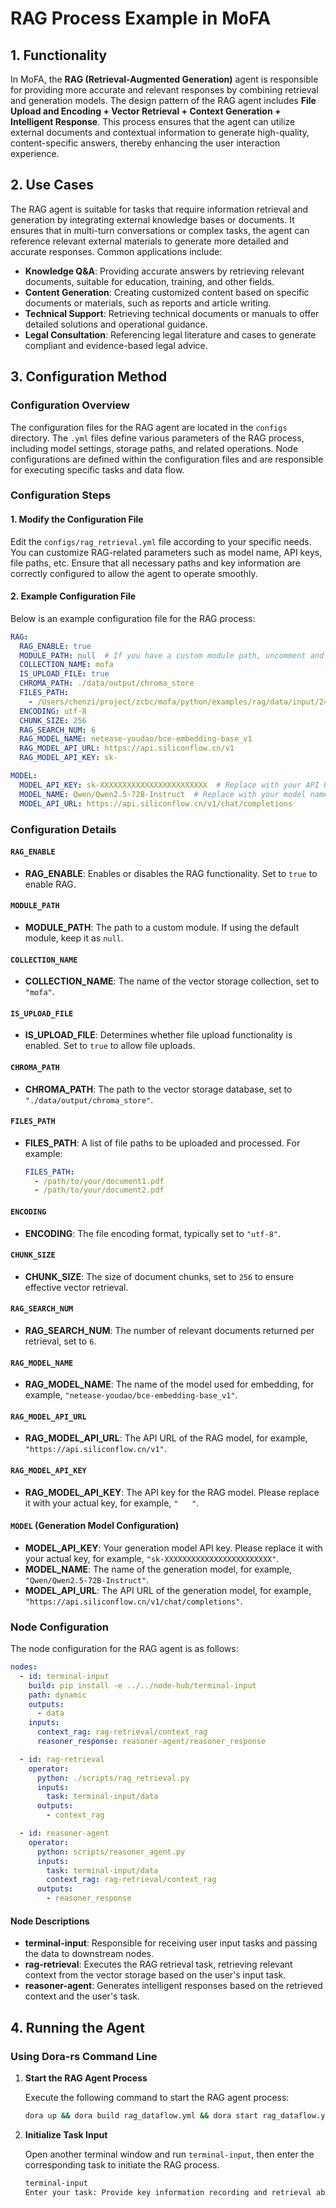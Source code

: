 # RAG Process Example in MoFA

## 1. Functionality

In MoFA, the **RAG (Retrieval-Augmented Generation)** agent is responsible for providing more accurate and relevant responses by combining retrieval and generation models. The design pattern of the RAG agent includes **File Upload and Encoding + Vector Retrieval + Context Generation + Intelligent Response**. This process ensures that the agent can utilize external documents and contextual information to generate high-quality, content-specific answers, thereby enhancing the user interaction experience.

## 2. Use Cases

The RAG agent is suitable for tasks that require information retrieval and generation by integrating external knowledge bases or documents. It ensures that in multi-turn conversations or complex tasks, the agent can reference relevant external materials to generate more detailed and accurate responses. Common applications include:

- **Knowledge Q&A**: Providing accurate answers by retrieving relevant documents, suitable for education, training, and other fields.
- **Content Generation**: Creating customized content based on specific documents or materials, such as reports and article writing.
- **Technical Support**: Retrieving technical documents or manuals to offer detailed solutions and operational guidance.
- **Legal Consultation**: Referencing legal literature and cases to generate compliant and evidence-based legal advice.

## 3. Configuration Method

### Configuration Overview

The configuration files for the RAG agent are located in the `configs` directory. The `.yml` files define various parameters of the RAG process, including model settings, storage paths, and related operations. Node configurations are defined within the configuration files and are responsible for executing specific tasks and data flow.

### Configuration Steps

#### 1. Modify the Configuration File

Edit the `configs/rag_retrieval.yml` file according to your specific needs. You can customize RAG-related parameters such as model name, API keys, file paths, etc. Ensure that all necessary paths and key information are correctly configured to allow the agent to operate smoothly.

#### 2. Example Configuration File

Below is an example configuration file for the RAG process:

```yaml
RAG:
  RAG_ENABLE: true
  MODULE_PATH: null  # If you have a custom module path, uncomment and set the path
  COLLECTION_NAME: mofa
  IS_UPLOAD_FILE: true
  CHROMA_PATH: ./data/output/chroma_store
  FILES_PATH:
    - /Users/chenzi/project/zcbc/mofa/python/examples/rag/data/input/2410.02742v1.pdf
  ENCODING: utf-8
  CHUNK_SIZE: 256
  RAG_SEARCH_NUM: 6
  RAG_MODEL_NAME: netease-youdao/bce-embedding-base_v1
  RAG_MODEL_API_URL: https://api.siliconflow.cn/v1
  RAG_MODEL_API_KEY: sk-

MODEL:
  MODEL_API_KEY: sk-XXXXXXXXXXXXXXXXXXXXXXXX  # Replace with your API key
  MODEL_NAME: Qwen/Qwen2.5-72B-Instruct  # Replace with your model name
  MODEL_API_URL: https://api.siliconflow.cn/v1/chat/completions
```

### Configuration Details

#### `RAG_ENABLE`

- **RAG_ENABLE**: Enables or disables the RAG functionality. Set to `true` to enable RAG.

#### `MODULE_PATH`

- **MODULE_PATH**: The path to a custom module. If using the default module, keep it as `null`.

#### `COLLECTION_NAME`

- **COLLECTION_NAME**: The name of the vector storage collection, set to `"mofa"`.

#### `IS_UPLOAD_FILE`

- **IS_UPLOAD_FILE**: Determines whether file upload functionality is enabled. Set to `true` to allow file uploads.

#### `CHROMA_PATH`

- **CHROMA_PATH**: The path to the vector storage database, set to `"./data/output/chroma_store"`.

#### `FILES_PATH`

- **FILES_PATH**: A list of file paths to be uploaded and processed. For example:
  ```yaml
  FILES_PATH:
    - /path/to/your/document1.pdf
    - /path/to/your/document2.pdf
  ```

#### `ENCODING`

- **ENCODING**: The file encoding format, typically set to `"utf-8"`.

#### `CHUNK_SIZE`

- **CHUNK_SIZE**: The size of document chunks, set to `256` to ensure effective vector retrieval.

#### `RAG_SEARCH_NUM`

- **RAG_SEARCH_NUM**: The number of relevant documents returned per retrieval, set to `6`.

#### `RAG_MODEL_NAME`

- **RAG_MODEL_NAME**: The name of the model used for embedding, for example, `"netease-youdao/bce-embedding-base_v1"`.

#### `RAG_MODEL_API_URL`

- **RAG_MODEL_API_URL**: The API URL of the RAG model, for example, `"https://api.siliconflow.cn/v1"`.

#### `RAG_MODEL_API_KEY`

- **RAG_MODEL_API_KEY**: The API key for the RAG model. Please replace it with your actual key, for example, `"   "`.

#### `MODEL` (Generation Model Configuration)

- **MODEL_API_KEY**: Your generation model API key. Please replace it with your actual key, for example, `"sk-XXXXXXXXXXXXXXXXXXXXXXXX"`.
- **MODEL_NAME**: The name of the generation model, for example, `"Qwen/Qwen2.5-72B-Instruct"`.
- **MODEL_API_URL**: The API URL of the generation model, for example, `"https://api.siliconflow.cn/v1/chat/completions"`.

### Node Configuration

The node configuration for the RAG agent is as follows:

```yaml
nodes:
  - id: terminal-input
    build: pip install -e ../../node-hub/terminal-input
    path: dynamic
    outputs:
      - data
    inputs:
      context_rag: rag-retrieval/context_rag
      reasoner_response: reasoner-agent/reasoner_response

  - id: rag-retrieval
    operator:
      python: ./scripts/rag_retrieval.py
      inputs:
        task: terminal-input/data
      outputs:
        - context_rag

  - id: reasoner-agent
    operator:
      python: scripts/reasoner_agent.py
      inputs:
        task: terminal-input/data
        context_rag: rag-retrieval/context_rag
      outputs:
        - reasoner_response
```

#### Node Descriptions

- **terminal-input**: Responsible for receiving user input tasks and passing the data to downstream nodes.
- **rag-retrieval**: Executes the RAG retrieval task, retrieving relevant context from the vector storage based on the user's input task.
- **reasoner-agent**: Generates intelligent responses based on the retrieved context and the user's task.

## 4. Running the Agent

### Using Dora-rs Command Line

1. **Start the RAG Agent Process**

   Execute the following command to start the RAG agent process:

   ```bash
   dora up && dora build rag_dataflow.yml && dora start rag_dataflow.yml --attach
   ```

2. **Initialize Task Input**

   Open another terminal window and run `terminal-input`, then enter the corresponding task to initiate the RAG process.

   ```bash
   terminal-input
   Enter your task: Provide key information recording and retrieval about machine learning
   ```

